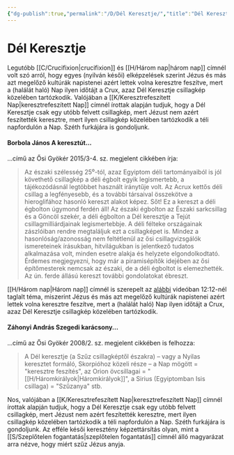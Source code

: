 ```yaml
---
{"dg-publish":true,"permalink":"/D/Dél Keresztje/","title":"Dél Keresztje","created":"2024-02-13T20:57","updated":"2024-02-15T02:00"}
---
```



# Dél Keresztje

Legutóbb [[C/Crucifixion\|crucifixion]] és [[H/Három nap\|három nap]] címnél volt szó arról, hogy egyes (nyilván késői) elképzelések szerint Jézus és más azt megelőző kultúrák napistenei azért lettek volna keresztre feszítve, mert a (halálát haló) Nap ilyen időtájt a Crux, azaz Dél Keresztje csillagkép közelében tartózkodik. Valójában a [[K/Keresztrefeszített Nap\|keresztrefeszített Nap]] címnél írottak alapján tudjuk, hogy a Dél Keresztje csak egy utóbb felvett csillagkép, mert Jézust nem azért feszítették keresztre, mert ilyen csillagkép közelében tartózkodik a téli napfordulón a Nap. Széth furkájára is gondoljunk.  

#### Borbola János A keresztút...

...című az Ősi Gyökér 2015/3-4. sz. megjelent cikkében írja:  
> Az északi szélesség 25⁰-tól, azaz Egyiptom déli tartományaiból is jól követhető csillagkép a déli égbolt egyik legismertebb, a tájékozódásnál legtöbbet használt iránytűje volt. Az Acrux kettős déli csillag a legfényesebb, és a további társaival összekötve a hieroglifához hasonló kereszt alakot képez. Sőt! Ez a kereszt a déli égbolton úgymond ferdén áll! Az északi égbolton az Északi sarkcsillag és a Göncöl szekér, a déli égbolton a Dél keresztje a Tejút csillagmilliárdjainak legismertebbje. A déli félteke országainak zászlóiban rendre megtaláljuk ezt a csillagképet is. Mindez a hasonlóság/azonosság nem feltétlenül az ősi csillagvizsgálók ismereteinek írásukban, hitvilágukban is jelentkező tudatos alkalmazása volt, minden esetre alakja és helyzete elgondolkodtató. Érdemes megjegyezni, hogy már a piramisépítők idejében az ősi építőmesterek nemcsak az északi, de a déli égboltot is elemezhették. Az ún. ferde állású kereszt további gondolatokat ébreszt.  

[[H/Három nap\|Három nap]] címnél is szerepelt az [alábbi](https://youtu.be/Hp-NEJ0Sipw) videóban 12:12-nél taglalt téma, miszerint Jézus és más azt megelőző kultúrák napistenei azért lettek volna keresztre feszítve, mert a (halálát haló) Nap ilyen időtájt a Crux, azaz Dél Keresztje csillagkép közelében tartózkodik.  

#### Záhonyi András Szegedi karácsony...

...című az Ősi Gyökér 2008/2. sz. megjelent cikkében is felhozza:  
> A Dél keresztje (a Szűz csillagképtől északra) – vagy a Nyilas keresztet formáló, Skorpióhoz közeli része – a Nap mögött = "keresztre feszítés", az Orion övcsillagai = "[[H/Háromkirályok\|Háromkirályok]]", a Sirius (Egyiptomban Isis csillaga) = "Szűzanya" stb.  

Nos, valójában a [[K/Keresztrefeszített Nap\|keresztrefeszített Nap]] címnél írottak alapján tudjuk, hogy a Dél Keresztje csak egy utóbb felvett csillagkép, mert Jézust nem azért feszítették keresztre, mert ilyen csillagkép közelében tartózkodik a téli napfordulón a Nap. Széth furkájára is gondoljunk. Az efféle késői keresztény képzettársítás olyan, mint a [[S/Szeplőtelen fogantatás\|szeplőtelen fogantatás]] címnél álló magyarázat arra nézve, hogy miért szűz Jézus anyja.  